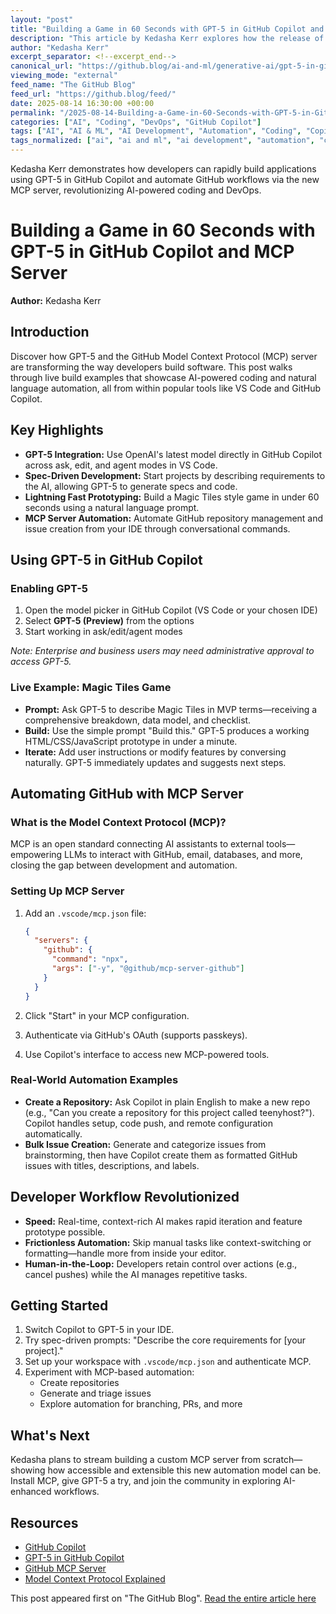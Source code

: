 ```yaml
---
layout: "post"
title: "Building a Game in 60 Seconds with GPT-5 in GitHub Copilot and MCP Server"
description: "This article by Kedasha Kerr explores how the release of GPT-5 in GitHub Copilot and the new Model Context Protocol (MCP) server are streamlining software development. It includes hands-on examples: building a real game from a natural language prompt, automating GitHub repository creation, and issue management—all within VS Code using natural language and advanced AI. Ideal for developers looking to leverage the latest AI-driven tools, the post provides practical, step-by-step advice for enabling GPT-5 in Copilot and integrating natural language automation into everyday workflows."
author: "Kedasha Kerr"
excerpt_separator: <!--excerpt_end-->
canonical_url: "https://github.blog/ai-and-ml/generative-ai/gpt-5-in-github-copilot-how-i-built-a-game-in-60-seconds/"
viewing_mode: "external"
feed_name: "The GitHub Blog"
feed_url: "https://github.blog/feed/"
date: 2025-08-14 16:30:00 +00:00
permalink: "/2025-08-14-Building-a-Game-in-60-Seconds-with-GPT-5-in-GitHub-Copilot-and-MCP-Server.html"
categories: ["AI", "Coding", "DevOps", "GitHub Copilot"]
tags: ["AI", "AI & ML", "AI Development", "Automation", "Coding", "Copilot Integration", "Developer Workflow", "DevOps", "Game Development", "Generative AI", "GitHub Actions", "GitHub Copilot", "GPT 5", "HTML5", "Issue Automation", "JavaScript", "MCP", "MCP Server", "Natural Language Automation", "News", "OpenAI", "Programming Productivity", "Repository Management", "Spec Driven Development", "VS Code"]
tags_normalized: ["ai", "ai and ml", "ai development", "automation", "coding", "copilot integration", "developer workflow", "devops", "game development", "generative ai", "github actions", "github copilot", "gpt 5", "html5", "issue automation", "javascript", "mcp", "mcp server", "natural language automation", "news", "openai", "programming productivity", "repository management", "spec driven development", "vs code"]
---
```


Kedasha Kerr demonstrates how developers can rapidly build applications using GPT-5 in GitHub Copilot and automate GitHub workflows via the new MCP server, revolutionizing AI-powered coding and DevOps.<!--excerpt_end-->

# Building a Game in 60 Seconds with GPT-5 in GitHub Copilot and MCP Server

**Author:** Kedasha Kerr

## Introduction

Discover how GPT-5 and the GitHub Model Context Protocol (MCP) server are transforming the way developers build software. This post walks through live build examples that showcase AI-powered coding and natural language automation, all from within popular tools like VS Code and GitHub Copilot.

## Key Highlights

- **GPT-5 Integration:** Use OpenAI's latest model directly in GitHub Copilot across ask, edit, and agent modes in VS Code.
- **Spec-Driven Development:** Start projects by describing requirements to the AI, allowing GPT-5 to generate specs and code.
- **Lightning Fast Prototyping:** Build a Magic Tiles style game in under 60 seconds using a natural language prompt.
- **MCP Server Automation:** Automate GitHub repository management and issue creation from your IDE through conversational commands.

## Using GPT-5 in GitHub Copilot

### Enabling GPT-5

1. Open the model picker in GitHub Copilot (VS Code or your chosen IDE)
2. Select **GPT-5 (Preview)** from the options
3. Start working in ask/edit/agent modes

*Note: Enterprise and business users may need administrative approval to access GPT-5.*

### Live Example: Magic Tiles Game

- **Prompt:** Ask GPT-5 to describe Magic Tiles in MVP terms—receiving a comprehensive breakdown, data model, and checklist.
- **Build:** Use the simple prompt "Build this." GPT-5 produces a working HTML/CSS/JavaScript prototype in under a minute.
- **Iterate:** Add user instructions or modify features by conversing naturally. GPT-5 immediately updates and suggests next steps.

## Automating GitHub with MCP Server

### What is the Model Context Protocol (MCP)?

MCP is an open standard connecting AI assistants to external tools—empowering LLMs to interact with GitHub, email, databases, and more, closing the gap between development and automation.

### Setting Up MCP Server

1. Add an `.vscode/mcp.json` file:

   ```json
   {
     "servers": {
       "github": {
         "command": "npx",
         "args": ["-y", "@github/mcp-server-github"]
       }
     }
   }
   ```

2. Click "Start" in your MCP configuration.
3. Authenticate via GitHub's OAuth (supports passkeys).
4. Use Copilot's interface to access new MCP-powered tools.

### Real-World Automation Examples

- **Create a Repository:** Ask Copilot in plain English to make a new repo (e.g., "Can you create a repository for this project called teenyhost?"). Copilot handles setup, code push, and remote configuration automatically.
- **Bulk Issue Creation:** Generate and categorize issues from brainstorming, then have Copilot create them as formatted GitHub issues with titles, descriptions, and labels.

## Developer Workflow Revolutionized

- **Speed:** Real-time, context-rich AI makes rapid iteration and feature prototype possible.
- **Frictionless Automation:** Skip manual tasks like context-switching or formatting—handle more from inside your editor.
- **Human-in-the-Loop:** Developers retain control over actions (e.g., cancel pushes) while the AI manages repetitive tasks.

## Getting Started

1. Switch Copilot to GPT-5 in your IDE.
2. Try spec-driven prompts: "Describe the core requirements for [your project]."
3. Set up your workspace with `.vscode/mcp.json` and authenticate MCP.
4. Experiment with MCP-based automation:
   - Create repositories
   - Generate and triage issues
   - Explore automation for branching, PRs, and more

## What's Next

Kedasha plans to stream building a custom MCP server from scratch—showing how accessible and extensible this new automation model can be. Install MCP, give GPT-5 a try, and join the community in exploring AI-enhanced workflows.

## Resources

- [GitHub Copilot](https://github.com/features/copilot)
- [GPT-5 in GitHub Copilot](https://github.blog/ai-and-ml/generative-ai/gpt-5-in-github-copilot-how-i-built-a-game-in-60-seconds/)
- [GitHub MCP Server](https://github.com/github/github-mcp-server)
- [Model Context Protocol Explained](https://github.blog/ai-and-ml/llms/what-the-heck-is-mcp-and-why-is-everyone-talking-about-it/)

This post appeared first on "The GitHub Blog". [Read the entire article here](https://github.blog/ai-and-ml/generative-ai/gpt-5-in-github-copilot-how-i-built-a-game-in-60-seconds/)
